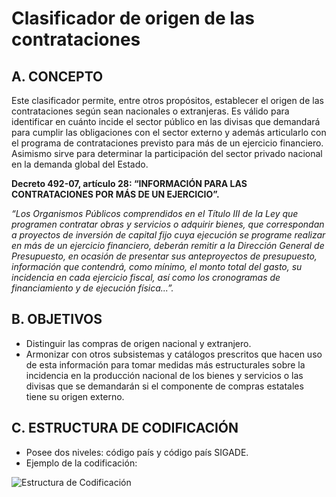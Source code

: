 # Clasificador de origen de las contrataciones

## A. CONCEPTO

Este clasificador permite, entre otros propósitos, establecer el origen de las contrataciones según sean nacionales o
extranjeras. Es válido para identificar en cuánto incide el sector público en las divisas que demandará para cumplir las
obligaciones con el sector externo y además articularlo con el programa de contrataciones previsto para más de un
ejercicio financiero. Asimismo sirve para determinar la participación del sector privado nacional en la demanda global
del Estado.

**Decreto 492-07, artículo 28: “INFORMACIÓN PARA LAS CONTRATACIONES POR MÁS DE UN
EJERCICIO”.**

_“Los Organismos Públicos comprendidos en el Título III de la Ley que programen contratar obras y servicios o
adquirir bienes, que correspondan a proyectos de inversión de capital fijo cuya ejecución se programe realizar en más
de un ejercicio financiero, deberán remitir a la Dirección General de Presupuesto, en ocasión de presentar sus
anteproyectos de presupuesto, información que contendrá, como mínimo, el monto total del gasto, su incidencia en
cada ejercicio fiscal, así como los cronogramas de financiamiento y de ejecución física...”._

## B. OBJETIVOS

* Distinguir las compras de origen nacional y extranjero.
* Armonizar con otros subsistemas y catálogos prescritos que hacen uso de esta información para tomar
medidas más estructurales sobre la incidencia en la producción nacional de los bienes y servicios o las
divisas que se demandarán si el componente de compras estatales tiene su origen externo.

## C. ESTRUCTURA DE CODIFICACIÓN

* Posee dos niveles: código país y código país SIGADE.
* Ejemplo de la codificación:

![Estructura de Codificación](https://raw.githubusercontent.com/robertlluberes/clasificador-presupuestario-2014/master/imagenes/estructura-codificacion-clasificador-origen-contrataciones.jpg "Estructura de Codificación del Clasificador de origen de las contrataciones")
